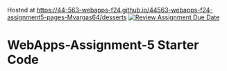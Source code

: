 Hosted at https://44-563-webapps-f24.github.io/44563-webapps-f24-assignment5-pages-Mvargas64/desserts
[![Review Assignment Due Date](https://classroom.github.com/assets/deadline-readme-button-22041afd0340ce965d47ae6ef1cefeee28c7c493a6346c4f15d667ab976d596c.svg)](https://classroom.github.com/a/Fgj5xuSQ)
# WebApps-Assignment-5 Starter Code

